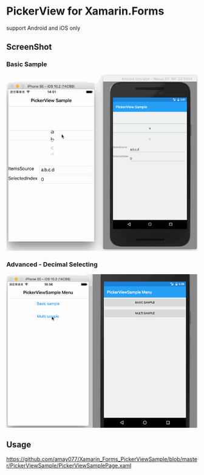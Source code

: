 # PickerView for Xamarin.Forms

support Android and iOS only

## ScreenShot

### Basic Sample

![](screenshot01.gif)

### Advanced - Decimal Selecting

![](screenshot02.gif)


## Usage

https://github.com/amay077/Xamarin_Forms_PickerViewSample/blob/master/PickerViewSample/PickerViewSamplePage.xaml
